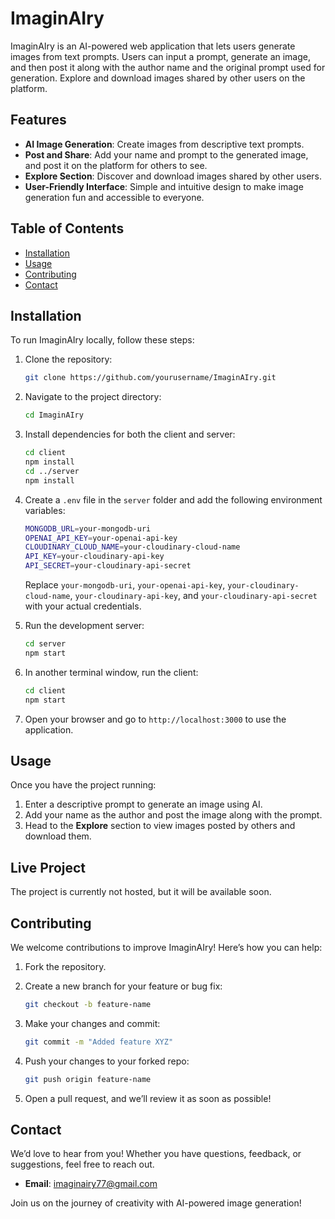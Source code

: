 # ImaginAIry

ImaginAIry is an AI-powered web application that lets users generate images from text prompts. Users can input a prompt, generate an image, and then post it along with the author name and the original prompt used for generation. Explore and download images shared by other users on the platform.

## Features

- **AI Image Generation**: Create images from descriptive text prompts.
- **Post and Share**: Add your name and prompt to the generated image, and post it on the platform for others to see.
- **Explore Section**: Discover and download images shared by other users.
- **User-Friendly Interface**: Simple and intuitive design to make image generation fun and accessible to everyone.

## Table of Contents

- [Installation](#installation)
- [Usage](#usage)
- [Contributing](#contributing)
- [Contact](#contact)

## Installation

To run ImaginAIry locally, follow these steps:

1. Clone the repository:
   ```bash
   git clone https://github.com/yourusername/ImaginAIry.git
   ```

2. Navigate to the project directory:
   ```bash
   cd ImaginAIry
   ```

3. Install dependencies for both the client and server:
   ```bash
   cd client
   npm install
   cd ../server
   npm install
   ```

4. Create a `.env` file in the `server` folder and add the following environment variables:

   ```bash
   MONGODB_URL=your-mongodb-uri
   OPENAI_API_KEY=your-openai-api-key
   CLOUDINARY_CLOUD_NAME=your-cloudinary-cloud-name
   API_KEY=your-cloudinary-api-key
   API_SECRET=your-cloudinary-api-secret
   ```

   Replace `your-mongodb-uri`, `your-openai-api-key`, `your-cloudinary-cloud-name`, `your-cloudinary-api-key`, and `your-cloudinary-api-secret` with your actual credentials.

5. Run the development server:
   ```bash
   cd server
   npm start
   ```

6. In another terminal window, run the client:
   ```bash
   cd client
   npm start
   ```

7. Open your browser and go to `http://localhost:3000` to use the application.

## Usage

Once you have the project running:

1. Enter a descriptive prompt to generate an image using AI.
2. Add your name as the author and post the image along with the prompt.
3. Head to the **Explore** section to view images posted by others and download them.

## Live Project

The project is currently not hosted, but it will be available soon.

## Contributing

We welcome contributions to improve ImaginAIry! Here’s how you can help:

1. Fork the repository.
2. Create a new branch for your feature or bug fix:
   ```bash
   git checkout -b feature-name
   ```

3. Make your changes and commit:
   ```bash
   git commit -m "Added feature XYZ"
   ```

4. Push your changes to your forked repo:
   ```bash
   git push origin feature-name
   ```

5. Open a pull request, and we’ll review it as soon as possible!

## Contact

We’d love to hear from you! Whether you have questions, feedback, or suggestions, feel free to reach out.

- **Email**: [imaginairy77@gmail.com](mailto:imaginairy77@gmail.com)

Join us on the journey of creativity with AI-powered image generation!
